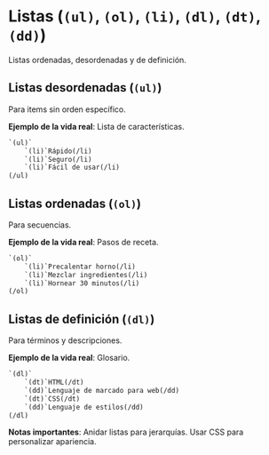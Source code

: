 # Listas (``(ul)``, ``(ol)``, ``(li)``, ``(dl)``, ``(dt)``, ``(dd)``)

Listas ordenadas, desordenadas y de definición.

## Listas desordenadas (``(ul)``)

Para items sin orden específico.

**Ejemplo de la vida real**: Lista de características.

```html
`(ul)`
    `(li)`Rápido(/li)
    `(li)`Seguro(/li)
    `(li)`Fácil de usar(/li)
(/ul)
```

## Listas ordenadas (``(ol)``)

Para secuencias.

**Ejemplo de la vida real**: Pasos de receta.

```html
`(ol)`
    `(li)`Precalentar horno(/li)
    `(li)`Mezclar ingredientes(/li)
    `(li)`Hornear 30 minutos(/li)
(/ol)
```

## Listas de definición (``(dl)``)

Para términos y descripciones.

**Ejemplo de la vida real**: Glosario.

```html
`(dl)`
    `(dt)`HTML(/dt)
    `(dd)`Lenguaje de marcado para web(/dd)
    `(dt)`CSS(/dt)
    `(dd)`Lenguaje de estilos(/dd)
(/dl)
```

**Notas importantes**: Anidar listas para jerarquías. Usar CSS para personalizar apariencia.